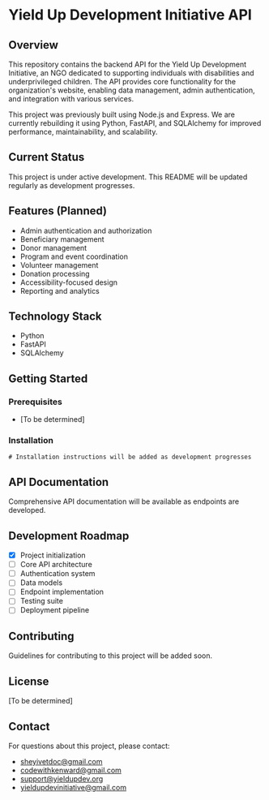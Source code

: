 # Yield Up Development Initiative API

## Overview

This repository contains the backend API for the Yield Up Development Initiative, an NGO dedicated to supporting individuals with disabilities and underprivileged children. The API provides core functionality for the organization's website, enabling data management, admin authentication, and integration with various services.

This project was previously built using Node.js and Express. We are currently rebuilding it using Python, FastAPI, and SQLAlchemy for improved performance, maintainability, and scalability.

## Current Status

This project is under active development. This README will be updated regularly as development progresses.

## Features (Planned)

- Admin authentication and authorization
- Beneficiary management
- Donor management
- Program and event coordination
- Volunteer management
- Donation processing
- Accessibility-focused design
- Reporting and analytics

## Technology Stack

- Python
- FastAPI
- SQLAlchemy

## Getting Started

### Prerequisites

- [To be determined]

### Installation

```
# Installation instructions will be added as development progresses
```

## API Documentation

Comprehensive API documentation will be available as endpoints are developed.

## Development Roadmap

- [x] Project initialization
- [ ] Core API architecture
- [ ] Authentication system
- [ ] Data models
- [ ] Endpoint implementation
- [ ] Testing suite
- [ ] Deployment pipeline

## Contributing

Guidelines for contributing to this project will be added soon.

## License

[To be determined]

## Contact

For questions about this project, please contact:
  
- [sheyivetdoc@gmail.com](mailto:sheyivetdoc@gmail.com)  
- [codewithkenward@gmail.com](mailto:codewithkenward@gmail.com)  
- [support@yieldupdev.org](mailto:support@yieldupdev.org)
- [yieldupdevinitiative@gmail.com](mailto:yieldupdevinitiative@gmail.com)
